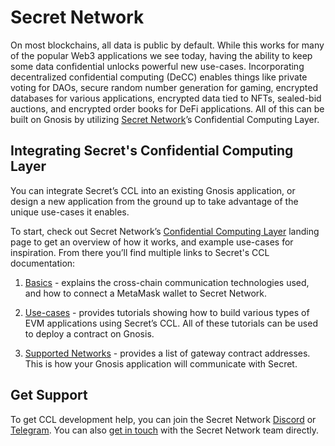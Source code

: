 # Secret Network

On most blockchains, all data is public by default. While this works for many of the popular Web3 applications we see today, having the ability to keep some data confidential unlocks powerful new use-cases. Incorporating decentralized confidential computing (DeCC) enables things like private voting for DAOs, secure random number generation for gaming, encrypted databases for various applications, encrypted data tied to NFTs, sealed-bid auctions, and encrypted order books for DeFi applications. All of this can be built on Gnosis by utilizing [Secret Network](https://scrt.network)’s Confidential Computing Layer.

## Integrating Secret's Confidential Computing Layer​

You can integrate Secret’s CCL into an existing Gnosis application, or design a new application from the ground up to take advantage of the unique use-cases it enables.

To start, check out Secret Network’s [Confidential Computing Layer](https://scrt.network/confidential-computing-layer) landing page to get an overview of how it works, and example use-cases for inspiration. From there you’ll find multiple links to Secret's CCL documentation:

1. [Basics](https://docs.scrt.network/secret-network-documentation/confidential-computing-layer/ethereum-evm-developer-toolkit/basics) - explains the cross-chain communication technologies used, and how to connect a MetaMask wallet to Secret Network.

2. [Use-cases](https://docs.scrt.network/secret-network-documentation/confidential-computing-layer/ethereum-evm-developer-toolkit/usecases) - provides tutorials showing how to build various types of EVM applications using Secret’s CCL. All of these tutorials can be used to deploy a contract on Gnosis.

3. [Supported Networks](https://docs.scrt.network/secret-network-documentation/confidential-computing-layer/ethereum-evm-developer-toolkit/supported-networks) - provides a list of gateway contract addresses. This is how your Gnosis application will communicate with Secret.

## Get Support

To get CCL development help, you can join the Secret Network [Discord](https://scrt.network/discord) or [Telegram](https://scrt.network/SCRTCommunity). You can also [get in touch](mailto:info@scrt.network) with the Secret Network team directly.
